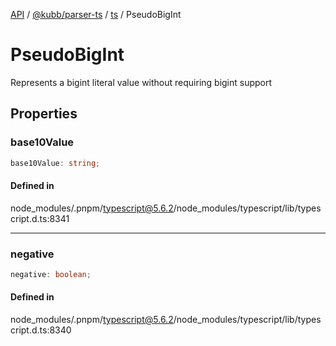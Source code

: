 [API](../../../../../packages.md) / [@kubb/parser-ts](../../../index.md) / [ts](../index.md) / PseudoBigInt

# PseudoBigInt

Represents a bigint literal value without requiring bigint support

## Properties

### base10Value

```ts
base10Value: string;
```

#### Defined in

node\_modules/.pnpm/typescript@5.6.2/node\_modules/typescript/lib/typescript.d.ts:8341

***

### negative

```ts
negative: boolean;
```

#### Defined in

node\_modules/.pnpm/typescript@5.6.2/node\_modules/typescript/lib/typescript.d.ts:8340
